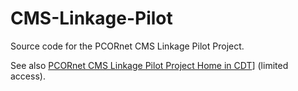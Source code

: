 # CMS-Linkage-Pilot

Source code for the PCORnet CMS Linkage Pilot Project.

See also [PCORnet CMS Linkage Pilot Project Home in CDT](https://pcornet.imeetcentral.com/cmslinkagepilot/home)] (limited access).
